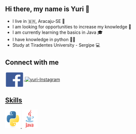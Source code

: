 ## Hi there, my name is Yuri 👋

* I live in 🇧🇷, Aracaju-SE 🌅
* I am looking for opportunities to increase my knowledge 🧠
* I am currently learning the basics in Java 🎓
* I have knowledge in python 👨‍🎓
* Study at Tiradentes University - Sergipe 💻

## Connect with me
<a href = "https://www.facebook.com/yuri.rezende.14289" targe="_blank">
<img align="center" alt="yuri-facebook" height="50" width="60" src="https://raw.githubusercontent.com/devicons/devicon/master/icons/facebook/facebook-original.svg"
style="max-width:100%;">
  
<a href = "https://www.instagram.com/yuriirezende/" targe="_blank">
<img align="center" alt="yuri-Instagram" height="51" width="50" src="https://imagepng.org/wp-content/uploads/2017/08/instagram-icone-icon-1.png"
style="max-width:100%;">  
  
## Skills
<img src = "https://raw.githubusercontent.com/devicons/devicon/master/icons/python/python-original.svg" alt="rails" width="50" height= "60" style="max-
width:100%;">
<img src = "https://raw.githubusercontent.com/devicons/devicon/master/icons/java/java-original-wordmark.svg" alt="rails" width="50" height= "60" style="max-
width:100%;">
